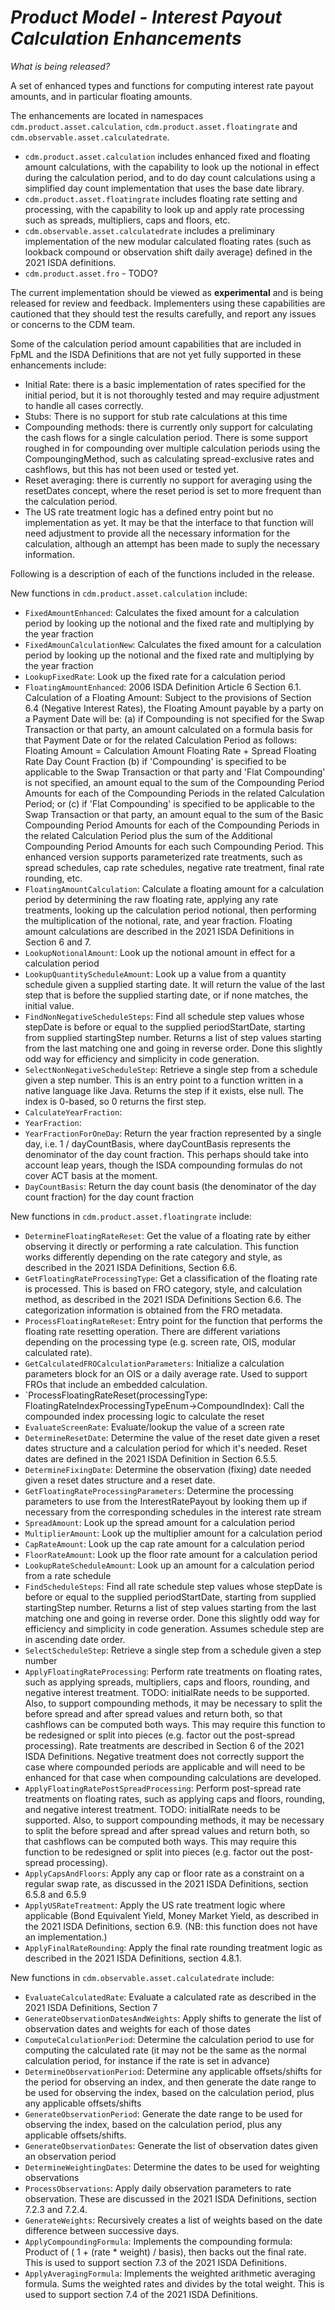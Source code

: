 # *Product Model - Interest Payout Calculation Enhancements*

_What is being released?_

A set of enhanced types and functions for computing interest rate payout amounts, and in particular floating amounts.

The enhancements are located in namespaces `cdm.product.asset.calculation`, `cdm.product.asset.floatingrate` and `cdm.observable.asset.calculatedrate`.

* `cdm.product.asset.calculation` includes enhanced fixed and floating amount calculations, with the capability to look up the notional in effect during the calculation period, and to do day count calculations using a simplified day count implementation that uses the base date library.
* `cdm.product.asset.floatingrate` includes floating rate setting and processing, with the capability to look up and apply rate processing such as spreads, multipliers, caps and floors, etc.
* `cdm.observable.asset.calculatedrate` includes a preliminary implementation of the new modular calculated floating rates (such as lookback compound or observation shift daily average) defined in the 2021 ISDA definitions.
* `cdm.product.asset.fro` - TODO?

The current implementation should be viewed as **experimental** and is being released for review and feedback.  Implementers using these capabilities are cautioned that they should test the results carefully, and report any issues or concerns to the CDM team.

Some of the calculation period amount capabilities that are included in FpML and the ISDA Definitions that are not yet fully supported in these enhancements include:
* Initial Rate:  there is a basic implementation of rates specified for the initial period, but it is not thoroughly tested and may require adjustment to handle all cases correctly.
* Stubs:  There is no support for stub rate calculations at this time
* Compounding methods:  there is currently only support for calculating the cash flows for a single calculation period.   There is some support roughed in for compounding over multiple calculation periods using the CompoungingMethod, such as calculating spread-exclusive rates and cashflows, but this has not been used or tested yet.
* Reset averaging:  there is currently no support for averaging using the resetDates concept, where the reset period is set to more frequent than the calculation period.
* The US rate treatment logic has a defined entry point but no implementation as yet.  It may be that the interface to that function will need adjustment to provide all the necessary information for the calculation, although an attempt has been made to suply the necessary information.

Following is a description of each of the functions included in the release.

New functions in `cdm.product.asset.calculation` include:

* `FixedAmountEnhanced`: Calculates the fixed amount for a calculation period by looking up the notional and the fixed rate and multiplying by the year fraction
* `FixedAmounCalculationNew`: Calculates the fixed amount for a calculation period by looking up the notional and the fixed rate and multiplying by the year fraction
* `LookupFixedRate`: Look up the fixed rate for a calculation period
* `FloatingAmountEnhanced`: 2006 ISDA Definition Article 6 Section 6.1. Calculation of a Floating Amount: Subject to the provisions of Section 6.4 (Negative Interest Rates), the Floating Amount payable by a party on a Payment Date will be: (a) if Compounding is not specified for the Swap Transaction or that party, an amount calculated on a formula basis for that Payment Date or for the related Calculation Period as follows: Floating Amount = Calculation Amount  Floating Rate + Spread  Floating Rate Day Count Fraction (b) if 'Compounding' is specified to be applicable to the Swap Transaction or that party and 'Flat Compounding' is not specified, an amount equal to the sum of the Compounding Period Amounts for each of the Compounding Periods in the related Calculation Period; or (c) if 'Flat Compounding' is specified to be applicable to the Swap Transaction or that party, an amount equal to the sum of the Basic Compounding Period Amounts for each of the Compounding Periods in the related Calculation Period plus the sum of the Additional Compounding Period Amounts for each such Compounding Period.   This enhanced version supports parameterized rate treatments, such as spread schedules, cap rate schedules, negative rate treatment, final rate rounding, etc.
* `FloatingAmountCalculation`: Calculate a floating amount for a calculation period by determining the raw floating rate, applying any rate treatments, looking up the calculation period notional, then performing the multiplication of the notional, rate, and year fraction.  Floating amount calculations are described in the 2021 ISDA Definitions in Section 6 and 7.
* `LookupNotionalAmount`: Look up the notional amount in effect for a calculation period
* `LookupQuantityScheduleAmount`: Look up a value from a quantity schedule given a supplied starting date.  It will return the value of the last step that is before the supplied starting date, or if none matches, the initial value.
* `FindNonNegativeScheduleSteps`: Find all  schedule step values whose stepDate is before or equal to the supplied periodStartDate, starting from supplied startingStep number.  Returns a list of step values starting from the last matching one and going in reverse order.  Done this slightly odd way for efficiency and simplicity in code generation.
* `SelectNonNegativeScheduleStep`: Retrieve a single step from a  schedule given a step number.  This is an entry point to a function written in a native language like Java.  Returns the step if it exists, else null. The index is 0-based, so 0 returns the first step.
* `CalculateYearFraction`:
* `YearFraction`:
* `YearFractionForOneDay`: Return the year fraction represented by a single day, i.e. 1 / dayCountBasis, where dayCountBasis represents the denominator of the day count fraction. This perhaps should take into account leap years, though the ISDA compounding formulas do not cover ACT basis at the moment.
* `DayCountBasis`: Return the day count basis (the denominator of the day count fraction) for the day count fraction

New functions in `cdm.product.asset.floatingrate` include:
* `DetermineFloatingRateReset`: Get the value of a floating rate by either observing it directly or performing a rate calculation.  This function works differently depending on the rate category and style, as described in the 2021 ISDA Definitions, Section 6.6.
* `GetFloatingRateProcessingType`:  Get a classification of  the floating rate is processed. This is based on FRO category, style, and calculation method, as described in the 2021 ISDA Definitions Section 6.6.  The categorization information is obtained from the FRO metadata.
* `ProcessFloatingRateReset`: Entry point for the function that performs the floating rate resetting operation.  There are different variations depending on the processing type (e.g. screen rate, OIS, modular calculated rate).
* `GetCalculatedFROCalculationParameters`: Initialize a calculation parameters block for an OIS or a daily average rate. Used to support FROs that include an embedded calculation.
* `ProcessFloatingRateReset(processingType: FloatingRateIndexProcessingTypeEnum->CompoundIndex): Call the compounded index processing logic to calculate the reset
* `EvaluateScreenRate`: Evaluate/lookup the value of a screen rate
* `DetermineResetDate`: Determine the value of the reset date given a reset dates structure and a calculation period for which it's needed. Reset dates are defined in the 2021 ISDA Definition in Section 6.5.5.
* `DetermineFixingDate`: Determine the observation (fixing) date needed given a reset dates structure and a reset date.
* `GetFloatingRateProcessingParameters`: Determine the processing parameters to use from the InterestRatePayout by looking them up if necessary from the corresponding schedules in the interest rate stream
* `SpreadAmount`: Look up the spread amount for a calculation period
* `MultiplierAmount`: Look up the multiplier amount for a calculation period
* `CapRateAmount`: Look up the cap rate amount for a calculation period
* `FloorRateAmount`: Look up the floor rate amount for a calculation period
* `LookupRateScheduleAmount`: Look up an amount for a calculation period from a rate schedule
* `FindScheduleSteps`: Find all rate schedule step values whose stepDate is before or equal to the supplied periodStartDate, starting from supplied startingStep number.  Returns a list of step values starting from the last matching one and going in reverse order.  Done this slightly odd way for efficiency and simplicity in code generation.  Assumes schedule step are in ascending date order.
* `SelectScheduleStep`: Retrieve a single step from a  schedule given a step number
* `ApplyFloatingRateProcessing`: Perform rate treatments on floating rates, such as applying spreads, multipliers, caps and floors, rounding, and negative interest treatment.  TODO:  initialRate needs to be supported.  Also, to support compounding methods, it may be necessary to split the before spread and after spread values and return both, so that cashflows can be computed both ways.  This may require this function to be redesigned or split into pieces (e.g. factor out the post-spread processing).  Rate treatments are described in Section 6 of the 2021 ISDA Definitions.  Negative treatment does not correctly support the case where compounded periods are applicable and will need to be enhanced for that case when compounding calculations are developed.
* `ApplyFloatingRatePostSpreadProcessing`: Perform post-spread rate treatments on floating rates, such as applying caps and floors, rounding, and negative interest treatment.  TODO:  initialRate needs to be supported.  Also, to support compounding methods, it may be necessary to split the before spread and after spread values and return both, so that cashflows can be computed both ways.  This may require this function to be redesigned or split into pieces (e.g. factor out the post-spread processing).
* `ApplyCapsAndFloors`: Apply any cap or floor rate as a constraint on a regular swap rate, as discussed in the 2021 ISDA Definitions, section 6.5.8 and 6.5.9
* `ApplyUSRateTreatment`: Apply the US rate treatment logic where applicable (Bond Equivalent Yield, Money Market Yield, as described in the 2021 ISDA Definitions, section 6.9.  (NB: this function does not have an implementation.)
* `ApplyFinalRateRounding`: Apply the final rate rounding treatment logic as described in the 2021 ISDA Definitions, section 4.8.1.

New functions in `cdm.observable.asset.calculatedrate` include:
* `EvaluateCalculatedRate`: Evaluate a calculated rate as described in the 2021 ISDA Definitions, Section 7
* `GenerateObservationDatesAndWeights`: Apply shifts to generate the list of observation dates and weights for each of those dates
* `ComputeCalculationPeriod`: Determine the calculation period to use for computing the calculated rate (it may not be the same as the normal calculation period, for instance if the rate is set in advance)
* `DetermineObservationPeriod`: Determine any applicable offsets/shifts for the period for observing an index, and then generate the date range to be used for observing the index, based on the calculation period, plus any applicable offsets/shifts
* `GenerateObservationPeriod`: Generate the date range to be used for observing the index, based on the calculation period, plus any applicable offsets/shifts.
* `GenerateObservationDates`: Generate the list of observation dates given an observation period
* `DetermineWeightingDates`: Determine the dates to be used for weighting observations
* `ProcessObservations`: Apply daily observation parameters to rate observation.  These are discussed in the 2021 ISDA Definitions, section 7.2.3 and 7.2.4.
* `GenerateWeights`: Recursively creates a list of weights based on the date difference between successive days.
* `ApplyCompoundingFormula`:  Implements the compounding formula:   Product of ( 1 + (rate * weight) / basis), then backs out the final rate. This is used to support section 7.3 of the 2021 ISDA Definitions.
* `ApplyAveragingFormula`: Implements the weighted arithmetic averaging formula.  Sums the weighted rates and divides by the total weight.  This is used to support section 7.4 of the 2021 ISDA Definitions.
